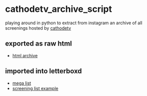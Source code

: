 # cathodetv_archive_script

playing around in python to extract from instagram an archive of all screenings hosted by [cathodetv](https://www.cathodetv.com/)

## exported as raw html

- [html archive](https://htmlpreview.github.io/?https://github.com/cyberboy666/cathodetv_archive_script/blob/main/cathode.html)

## imported into letterboxd

- [mega list](https://letterboxd.com/cyberboy666/list/cathodetv-mega-list/)
- [screening list example](https://letterboxd.com/cyberboy666/list/cults-redux-cathodetv-2022-08-19/)
